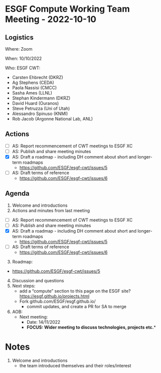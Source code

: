 # ESGF Compute Working Team Meeting - 2022-10-10

## Logistics

Where: Zoom

When:  10/10/2022

Who:   ESGF CWT:
   - Carsten Ehbrecht (DKRZ)
   - Ag Stephens (CEDA)
   - Paola Nassisi (CMCC)
   - Sasha Ames (LLNL)
   - Stephan Kindermann (DKRZ)
   - David Huard (Ouranos)
   - Steve Petruzza (Uni of Utah)
   - Alessandro Spinuso (KNMI)
   - Rob Jacob (Argonne National Lab, ANL)

## Actions

- [ ] AS: Report recommencement of CWT meetings to ESGF XC
- [ ] AS: Publish and share meeting minutes
- [x] AS: Draft a roadmap - including DH comment about short and longer-term roadmaps
   - https://github.com/ESGF/esgf-cwt/issues/5 
- [ ] AS: Draft terms of reference
   - https://github.com/ESGF/esgf-cwt/issues/6 

## Agenda

1. Welcome and introductions
2. Actions and minutes from last meeting
- [ ] AS: Report recommencement of CWT meetings to ESGF XC
- [ ] AS: Publish and share meeting minutes
- [x] AS: Draft a roadmap - including DH comment about short and longer-term roadmaps
   - https://github.com/ESGF/esgf-cwt/issues/5 
- [ ] AS: Draft terms of reference
   - https://github.com/ESGF/esgf-cwt/issues/6 
3. Roadmap:
- https://github.com/ESGF/esgf-cwt/issues/5
4. Discussion and questions
5. Next steps:
   - add a “compute” section to this page on the ESGF site? https://esgf.github.io/projects.html
   - Fork github.com/ESGF/esgf.github.io/
     - commit updates, and create a PR for SA to merge
6. AOB:
   - Next meeting: 
     - Date: 14/11/2022
     - **FOCUS: Wider meeting to discuss technologies, projects etc.***
 
# Notes

1. Welcome and introductions
   - the team introduced themselves and their roles/interest

